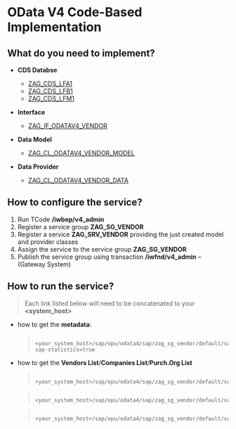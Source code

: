 # OData V4 Code-Based Implementation

## What do you need to implement?

-  **CDS Databse**
	- [ZAG_CDS_LFA1](https://github.com/avorio-dev/S4ZAG/blob/main/ZAG_ODATAV4/ZAG_CDS_LFA1.abap)
	- [ZAG_CDS_LFB1](https://github.com/avorio-dev/S4ZAG/blob/main/ZAG_ODATAV4/ZAG_CDS_LFB1.abap)
	- [ZAG_CDS_LFM1](https://github.com/avorio-dev/S4ZAG/blob/main/ZAG_ODATAV4/ZAG_CDS_LFM1.abap)
- **Interface**
	- [ZAG_IF_ODATAV4_VENDOR](https://github.com/avorio-dev/S4ZAG/blob/main/ZAG_ODATAV4/zag_if_odatav4_vendor.abap)
- **Data Model**
	- [ZAG_CL_ODATAV4_VENDOR_MODEL](https://github.com/avorio-dev/S4ZAG/blob/main/ZAG_ODATAV4/zag_cl_odatav4_vendor_model.abap)

- **Data Provider**
	- [ZAG_CL_ODATAV4_VENDOR_DATA](https://github.com/avorio-dev/S4ZAG/blob/main/ZAG_ODATAV4/zag_cl_odatav4_vendor_data.abap)


## How to configure the service?

1. Run TCode **/iwbep/v4_admin**
2. Register a service group **ZAG_SG_VENDOR** 
3. Register a service **ZAG_SRV_VENDOR** providing the just created model and provider classes
4. Assign the service to the service group **ZAG_SG_VENDOR**
5. Publish the service group using transaction **/iwfnd/v4_admin** – (Gateway System)


## How to run the service?

>Each link listed below will need to be concatenated to your **<system_host>**
	
- how to get the **metadata**:
	>		<your_system_host>/sap/opu/odata4/sap/zag_sg_vendor/default/sap/zag_srv_vendor/0001/$metadata?sap-statistics=true
- how to get the **Vendors List**/**Companies List**/**Purch.Org List**
	>		<your_system_host>/sap/opu/odata4/sap/zag_sg_vendor/default/sap/zag_srv_vendor/0001/Vendor
 
 	>		<your_system_host>/sap/opu/odata4/sap/zag_sg_vendor/default/sap/zag_srv_vendor/0001/Company

   	>		<your_system_host>/sap/opu/odata4/sap/zag_sg_vendor/default/sap/zag_srv_vendor/0001/Purchorg

